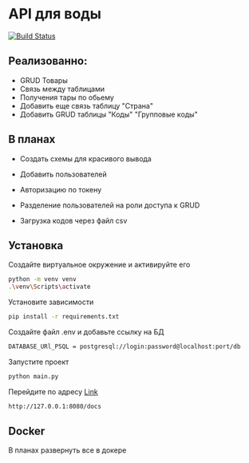# API для воды


[![Build Status](https://travis-ci.org/joemccann/dillinger.svg?branch=master)](https://travis-ci.org/joemccann/dillinger)

## Реализованно:

- GRUD Товары
- Связь между таблицами
- Получения тары по обьему
- Добавить еще связь таблицу "Страна"
- Добавить GRUD таблицы "Коды" "Групповые коды"

## В планах

- Создать схемы для красивого вывода

- Добавить пользователей
- Авторизацию по токену
- Разделение пользователей на роли доступа к GRUD 
- Загрузка кодов через файл csv


## Установка


Создайте виртуальное окружение и активируйте его

```sh
python -m venv venv
.\venv\Scripts\activate
```
Установите зависимости

```sh
pip install -r requirements.txt
```

Создайте файл .env и добавьте ссылку на БД

```sh
DATABASE_URl_PSQL = postgresql://login:password@localhost:port/db
```


Запустите проект

```sh
python main.py
```

Перейдите по адресу [Link]
```sh
http://127.0.0.1:8080/docs
```



## Docker

В планах развернуть все в докере


[Link]: <http://127.0.0.1:8080/docs>